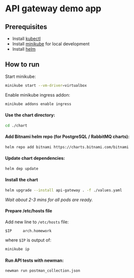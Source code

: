 # API gateway demo app

## Prerequisites
* Install [kubectl](https://kubernetes.io/ru/docs/tasks/tools/install-kubectl/)
* Install [minikube](https://kubernetes.io/ru/docs/tasks/tools/install-minikube/) for local development
* Install [helm](https://helm.sh/docs/intro/install/)

## How to run
Start minikube:
```bash
minikube start --vm-driver=virtualbox
```
Enable minikube ingress addon:
```bash
minikube addons enable ingress
```
#### Use the chart directory:
```bash
cd ./chart
```

#### Add Bitnami helm repo (for PostgreSQL / RabbitMQ charts):
```bash
helm repo add bitnami https://charts.bitnami.com/bitnami
```

#### Update chart dependencies:
```bash
helm dep update
```

#### Install the chart
```bash
helm upgrade --install api-gateway . -f ./values.yaml
```
_Wait about 2-3 mins for all pods are ready._


#### Prepare /etc/hosts file
Add new line to `/etc/hosts` file:
```
$IP     arch.homework     
```
where `$IP` is output of:
```bash
minikube ip
```

#### Run API tests with newman:
```bash
newman run postman_collection.json
```
